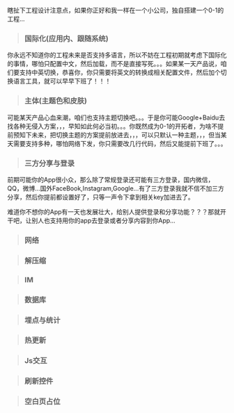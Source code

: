 瞎扯下工程设计注意点，如果你正好和我一样在一个小公司，独自搭建一个0-1的工程...

> ### 国际化(应用内、跟随系统)

你永远不知道你的工程未来是否支持多语言，所以不妨在工程初期就考虑下国际化的事情，哪怕只配置中文，然后加载，而不是直接写死。。。如果某一天产品说，咱们要支持中英切换，恭喜你，你只需要将英文的转换成相关配置文件，然后加个切换语言工具，就可以早早下班了！！！

> ### 主体(主题色和皮肤)

可能某天产品心血来潮，咱们也支持主题切换吧。。。于是你可能Google+Baidu去找各种无侵入方案，，，早知如此何必当初。。。你既然成为0-1的开拓者，为啥不提前预知下未来，把切换主题的方案提前放进去，，，可以只默认一种主题，，，但当某天需要支持多种，哪怕网络下发，你只需要改几行代码，然后又能提前下班了。。。

> ### 三方分享与登录

前期可能你的App很小众，那么除了常规登录还可能有三方登录，国内微信，QQ，微博...国外FaceBook,Instagram,Google...有了三方登录我就不信不加三方分享，然后你提前都设置好了，只等一声令下拿到相关key加进去了。

难道你不想你的App有一天也发展壮大，给别人提供登录和分享功能？？？那就开干吧，让别人也支持用你的app去登录或者分享内容到你App...

> ### 网络



> ### 解压缩


> ### IM

> ### 数据库

> ### 埋点与统计

> ### 热更新

> ### Js交互

> ### 刷新控件

> ### 空白页占位

> 

> 

> 